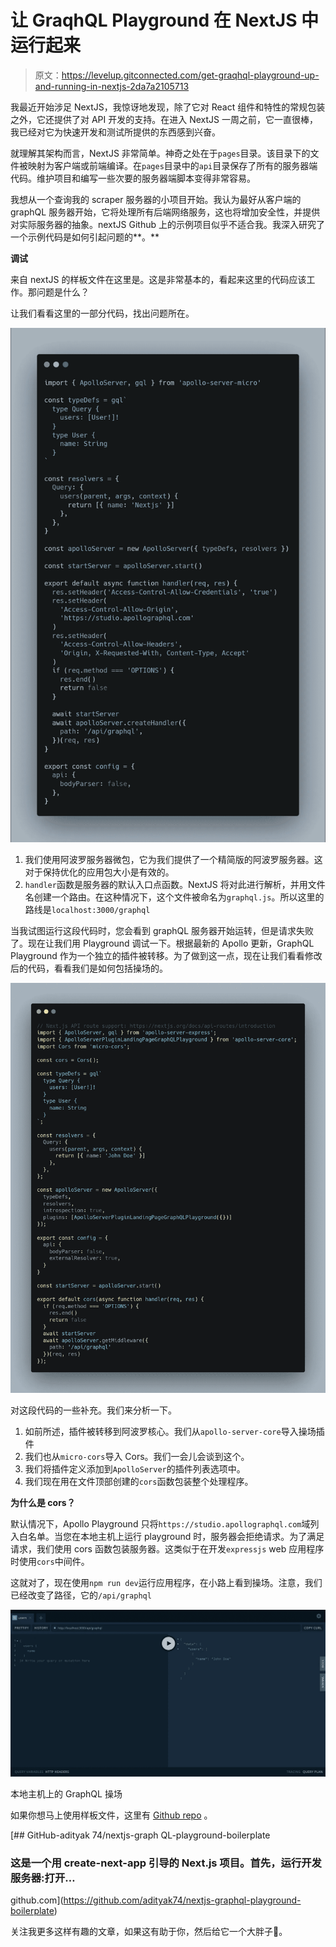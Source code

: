 # 让 GraqhQL Playground 在 NextJS 中运行起来

> 原文：<https://levelup.gitconnected.com/get-graqhql-playground-up-and-running-in-nextjs-2da7a2105713>

我最近开始涉足 NextJS，我惊讶地发现，除了它对 React 组件和特性的常规包装之外，它还提供了对 API 开发的支持。在进入 NextJS 一周之前，它一直很棒，我已经对它为快速开发和测试所提供的东西感到兴奋。

就理解其架构而言，NextJS 非常简单。神奇之处在于`pages`目录。该目录下的文件被映射为客户端或前端编译。在`pages`目录中的`api`目录保存了所有的服务器端代码。维护项目和编写一些次要的服务器端脚本变得非常容易。

我想从一个查询我的 scraper 服务器的小项目开始。我认为最好从客户端的 graphQL 服务器开始，它将处理所有后端网络服务，这也将增加安全性，并提供对实际服务器的抽象。nextJS Github 上的示例项目似乎不适合我。我深入研究了一个示例代码是如何引起问题的**。**

**调试**

来自 nextJS 的样板文件在这里是。这是非常基本的，看起来这里的代码应该工作。那问题是什么？

让我们看看这里的一部分代码，找出问题所在。

![](img/0bdd81a9e882eec327ec9734761015bf.png)

1.  我们使用阿波罗服务器微包，它为我们提供了一个精简版的阿波罗服务器。这对于保持优化的应用包大小是有效的。
2.  `handler`函数是服务器的默认入口点函数。NextJS 将对此进行解析，并用文件名创建一个路由。在这种情况下，这个文件被命名为`graphql.js`。所以这里的路线是`localhost:3000/graphql`

当我试图运行这段代码时，您会看到 graphQL 服务器开始运转，但是请求失败了。现在让我们用 Playground 调试一下。根据最新的 Apollo 更新，GraphQL Playground 作为一个独立的插件被转移。为了做到这一点，现在让我们看看修改后的代码，看看我们是如何包括操场的。

![](img/fbb76b692a62a9e22ee4eb12f073e0c5.png)

对这段代码的一些补充。我们来分析一下。

1.  如前所述，插件被转移到阿波罗核心。我们从`apollo-server-core`导入操场插件
2.  我们也从`micro-cors`导入 Cors。我们一会儿会谈到这个。
3.  我们将插件定义添加到`ApolloServer`的插件列表选项中。
4.  我们现在用在文件顶部创建的`cors`函数包装整个处理程序。

**为什么是 cors？**

默认情况下，Apollo Playground 只将`https://studio.apollographql.com`域列入白名单。当您在本地主机上运行 playground 时，服务器会拒绝请求。为了满足请求，我们使用 cors 函数包装服务器。这类似于在开发`expressjs` web 应用程序时使用`cors`中间件。

这就对了，现在使用`npm run dev`运行应用程序，在小路上看到操场。注意，我们已经改变了路径，它的`/api/graphql`

![](img/ff6c91ce40ee713a29df6061e175eb77.png)

本地主机上的 GraphQL 操场

如果你想马上使用样板文件，这里有 [Github repo](https://github.com/adityak74/nextjs-graphql-playground-boilerplate) 。

[](https://github.com/adityak74/nextjs-graphql-playground-boilerplate) [## GitHub-adityak 74/nextjs-graph QL-playground-boilerplate

### 这是一个用 create-next-app 引导的 Next.js 项目。首先，运行开发服务器:打开…

github.com](https://github.com/adityak74/nextjs-graphql-playground-boilerplate) 

关注我更多这样有趣的文章，如果这有助于你，然后给它一个大胖子👏。